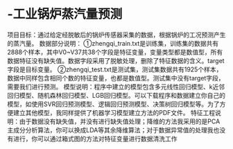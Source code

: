 # -工业锅炉蒸汽量预测
项目目标：通过给定经脱敏后的锅炉传感器采集的数据，根据锅炉的工况预测产生的蒸汽量。
数据部分说明：
①zhengqi_train.txt是训练集，训练集的数据共有2888个样本，其中V0~V37共38个字段是特征变量，变量类型都是数值型，所有数据特征没有缺失值。数据字段采用了脱敏处理，删除了特征数据的含义。target字段是目标变量。
②zhengqi_test.txt是测试集，测试集数据共有1925个样本，数据中同样包含相同个数的特征变量，也都是数值型。测试集中没有target字段，需要我们进行预测。
模型说明：程序中建立的模型包含多元线性回归模型、k近邻回归模型、随机森林回归模型、LGB回归模型。可以下载程序和数据建立你自己的模型，如使用SVR回归预测模型、逻辑回归预测模型、决策树回归模型等。为了方便建立其他模型，我同样提供了机器学习模型建立方法的PDF文件。
特征工程说明：由于数据没有缺失值，并没有进行缺失值处理；降维的方法我采用的是PCA主成分分析算法，你可以换成LDA等其余降维算法；对于数据异常值的处理我也没有进行，你可以通过箱式图的方法对特征变量进行数据清洗工作
